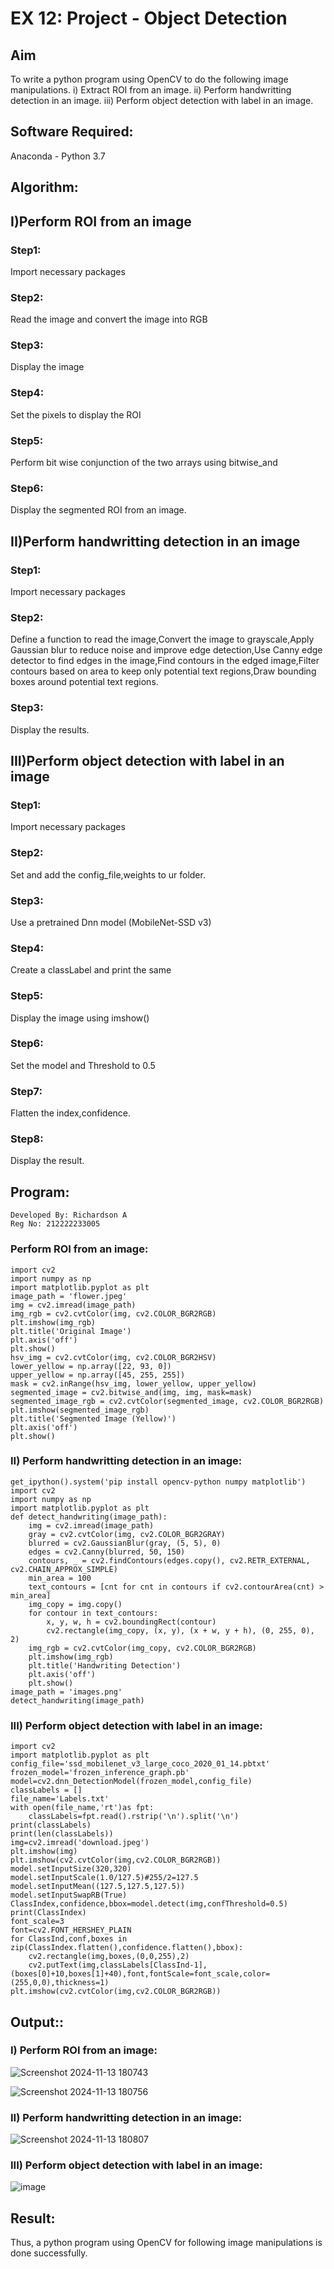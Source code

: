 # EX 12: Project - Object Detection
## Aim
To write a python program using OpenCV to do the following image manipulations.
i) Extract ROI from  an image.
ii) Perform handwritting detection in an image.
iii) Perform object detection with label in an image.
## Software Required:
Anaconda - Python 3.7
## Algorithm:
## I)Perform ROI from an image
### Step1:
Import necessary packages 
### Step2:
Read the image and convert the image into RGB
### Step3:
Display the image
### Step4:
Set the pixels to display the ROI 
### Step5:
Perform bit wise conjunction of the two arrays  using bitwise_and 
### Step6:
Display the segmented ROI from an image.
## II)Perform handwritting detection in an image
### Step1:
Import necessary packages 
### Step2:
Define a function to read the image,Convert the image to grayscale,Apply Gaussian blur to reduce noise and improve edge detection,Use Canny edge detector to find edges in the image,Find contours in the edged image,Filter contours based on area to keep only potential text regions,Draw bounding boxes around potential text regions.
### Step3:
Display the results.
## III)Perform object detection with label in an image
### Step1:
Import necessary packages 
### Step2:
Set and add the config_file,weights to ur folder.
### Step3:
Use a pretrained Dnn model (MobileNet-SSD v3)
### Step4:
Create a classLabel and print the same
### Step5:
Display the image using imshow()
### Step6:
Set the model and Threshold to 0.5
### Step7:
Flatten the index,confidence.
### Step8:
Display the result.

## Program:
```
Developed By: Richardson A
Reg No: 212222233005
```

### Perform ROI from an image:
```
import cv2
import numpy as np
import matplotlib.pyplot as plt
image_path = 'flower.jpeg'
img = cv2.imread(image_path)
img_rgb = cv2.cvtColor(img, cv2.COLOR_BGR2RGB)
plt.imshow(img_rgb)
plt.title('Original Image')
plt.axis('off')
plt.show()
hsv_img = cv2.cvtColor(img, cv2.COLOR_BGR2HSV)
lower_yellow = np.array([22, 93, 0])
upper_yellow = np.array([45, 255, 255])
mask = cv2.inRange(hsv_img, lower_yellow, upper_yellow)
segmented_image = cv2.bitwise_and(img, img, mask=mask)
segmented_image_rgb = cv2.cvtColor(segmented_image, cv2.COLOR_BGR2RGB)
plt.imshow(segmented_image_rgb)
plt.title('Segmented Image (Yellow)')
plt.axis('off')
plt.show()
```
### II) Perform handwritting detection in an image:
```
get_ipython().system('pip install opencv-python numpy matplotlib')
import cv2
import numpy as np
import matplotlib.pyplot as plt
def detect_handwriting(image_path):
    img = cv2.imread(image_path)
    gray = cv2.cvtColor(img, cv2.COLOR_BGR2GRAY)
    blurred = cv2.GaussianBlur(gray, (5, 5), 0)
    edges = cv2.Canny(blurred, 50, 150)
    contours, _ = cv2.findContours(edges.copy(), cv2.RETR_EXTERNAL, cv2.CHAIN_APPROX_SIMPLE)
    min_area = 100
    text_contours = [cnt for cnt in contours if cv2.contourArea(cnt) > min_area]
    img_copy = img.copy()
    for contour in text_contours:
        x, y, w, h = cv2.boundingRect(contour)
        cv2.rectangle(img_copy, (x, y), (x + w, y + h), (0, 255, 0), 2)
    img_rgb = cv2.cvtColor(img_copy, cv2.COLOR_BGR2RGB)
    plt.imshow(img_rgb)
    plt.title('Handwriting Detection')
    plt.axis('off')
    plt.show()
image_path = 'images.png'
detect_handwriting(image_path)
```
### III) Perform object detection with label in an image:
```
import cv2
import matplotlib.pyplot as plt
config_file='ssd_mobilenet_v3_large_coco_2020_01_14.pbtxt'
frozen_model='frozen_inference_graph.pb'
model=cv2.dnn_DetectionModel(frozen_model,config_file)
classLabels = []
file_name='Labels.txt'
with open(file_name,'rt')as fpt:
    classLabels=fpt.read().rstrip('\n').split('\n')
print(classLabels)
print(len(classLabels))
img=cv2.imread('download.jpeg')
plt.imshow(img)
plt.imshow(cv2.cvtColor(img,cv2.COLOR_BGR2RGB))
model.setInputSize(320,320)
model.setInputScale(1.0/127.5)#255/2=127.5
model.setInputMean((127.5,127.5,127.5))
model.setInputSwapRB(True)
ClassIndex,confidence,bbox=model.detect(img,confThreshold=0.5)
print(ClassIndex)
font_scale=3
font=cv2.FONT_HERSHEY_PLAIN
for ClassInd,conf,boxes in zip(ClassIndex.flatten(),confidence.flatten(),bbox):
    cv2.rectangle(img,boxes,(0,0,255),2)
    cv2.putText(img,classLabels[ClassInd-1],(boxes[0]+10,boxes[1]+40),font,fontScale=font_scale,color=(255,0,0),thickness=1)
plt.imshow(cv2.cvtColor(img,cv2.COLOR_BGR2RGB))
```
## Output::
### I) Perform ROI from an image:

![Screenshot 2024-11-13 180743](https://github.com/user-attachments/assets/0625a3d9-5741-4cc8-8b73-937024a438cd)

![Screenshot 2024-11-13 180756](https://github.com/user-attachments/assets/51a6a9cb-3b75-4498-a710-6921ce7a4ce2)

### II) Perform handwritting detection in an image:

![Screenshot 2024-11-13 180807](https://github.com/user-attachments/assets/03f4942b-2bec-4343-81f3-6bbd9e328325)

### III) Perform object detection with label in an image:

![image](https://github.com/user-attachments/assets/0599ec8d-6e35-4408-88e0-c4c619310a1a)


## Result:
Thus, a python program using OpenCV for following image manipulations is done successfully.
